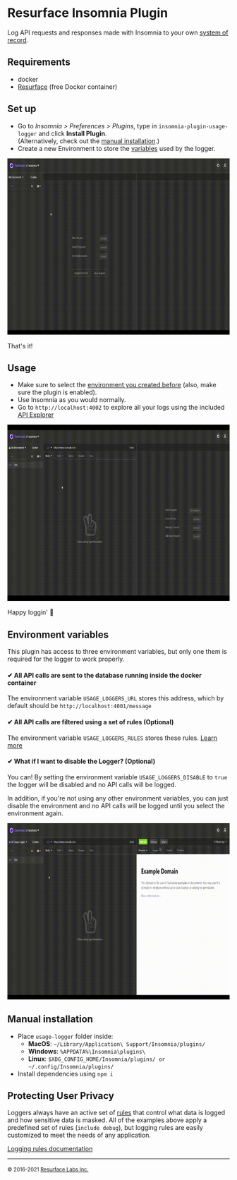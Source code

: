 # Resurface Insomnia Plugin

Log API requests and responses made with Insomnia to your own <a href="https://resurface.io">system of record</a>.

## Requirements

- docker
- [Resurface](https://resurface.io/installation) (free Docker container)

## Set up

- Go to *Insomnia > Preferences > Plugins*, type in `insomnia-plugin-usage-logger` and click **Install Plugin**. <br/>
(Alternatively, check out the [manual installation](#manual-installation).)
- Create a new Environment to store the [variables](#environment-variables) used by the logger.

<img src="https://github.com/resurfaceio/insomnia-plugin/raw/master/assets/readme/insomnia_env.gif" width="768" height="400" />

That's it!

## Usage

- Make sure to select the [environment you created before](#set-up) (also, make sure the plugin is enabled).
- Use Insomnia as you would normally.
- Go to `http://localhost:4002` to explore all your logs using the included <a href="https://resurface.io#explore">API Explorer</a>

<img src="https://github.com/resurfaceio/insomnia-plugin/raw/master/assets/readme/insomnia_usage.gif" width="768" height="400" />

Happy loggin' 📝

## Environment variables

This plugin has access to three environment variables, but only one them is required for the logger to work properly.

#### ✔ All API calls are sent to the database running inside the docker container
The environment variable `USAGE_LOGGERS_URL` stores this address, which by default should be `http://localhost:4001/message`
#### ✔ All API calls are filtered using a set of rules (Optional)
The environment variable `USAGE_LOGGERS_RULES` stores these rules. [Learn more](#protecting-user-privacy)
#### ✔ What if I want to disable the Logger? (Optional)
You can! By setting the environment variable `USAGE_LOGGERS_DISABLE` to `true` the logger will be disabled and no API calls will be logged.

In addition, if you're not using any other environment variables, you can just disable the environment and no API calls will be logged until you select the environment again.

<img src="https://github.com/resurfaceio/insomnia-plugin/raw/master/assets/readme/insomnia_env_disable.gif" width="768" height="400" />

## Manual installation

- Place `usage-logger` folder inside:
  - **MacOS**: `~/Library/Application\ Support/Insomnia/plugins/`
  - **Windows**: `%APPDATA%\Insomnia\plugins\`
  - **Linux**: `$XDG_CONFIG_HOME/Insomnia/plugins/ or ~/.config/Insomnia/plugins/`
- Install dependencies using `npm i`

## Protecting User Privacy

Loggers always have an active set of <a href="https://resurface.io/logging-rules">rules</a> that control what data is logged
and how sensitive data is masked. All of the examples above apply a predefined set of rules (`include debug`),
but logging rules are easily customized to meet the needs of any application.

<a href="https://resurface.io/logging-rules">Logging rules documentation</a>

---
<small>&copy; 2016-2021 <a href="https://resurface.io">Resurface Labs Inc.</a></small>
